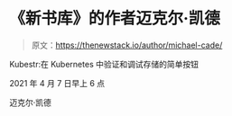 # 《新书库》的作者迈克尔·凯德

> 原文：<https://thenewstack.io/author/michael-cade/>

Kubestr:在 Kubernetes 中验证和调试存储的简单按钮

2021 年 4 月 7 日早上 6 点

迈克尔·凯德